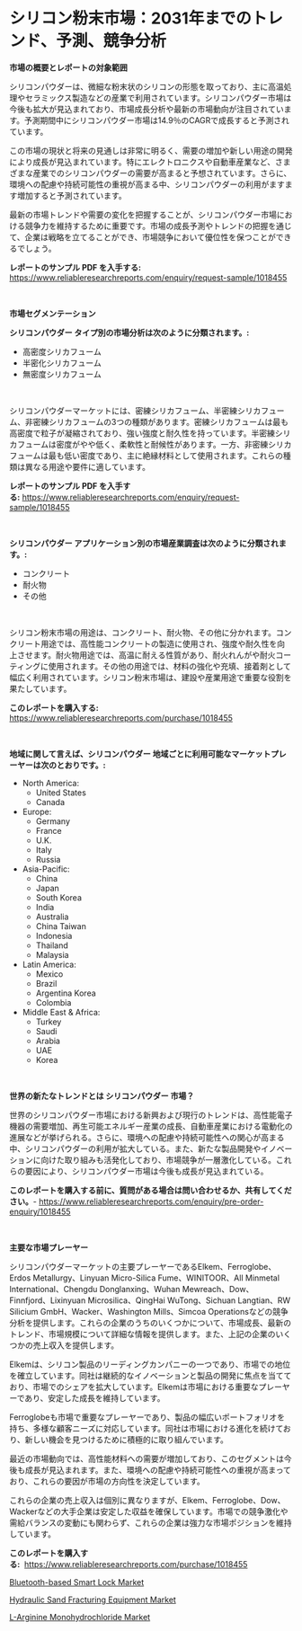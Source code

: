 <p><h1>シリコン粉末市場：2031年までのトレンド、予測、競争分析</h1></p><p><strong>市場の概要とレポートの対象範囲</strong></p>
<p><p>シリコンパウダーは、微細な粉末状のシリコンの形態を取っており、主に高温処理やセラミックス製造などの産業で利用されています。シリコンパウダー市場は今後も拡大が見込まれており、市場成長分析や最新の市場動向が注目されています。予測期間中にシリコンパウダー市場は14.9％のCAGRで成長すると予測されています。</p><p>この市場の現状と将来の見通しは非常に明るく、需要の増加や新しい用途の開発により成長が見込まれています。特にエレクトロニクスや自動車産業など、さまざまな産業でのシリコンパウダーの需要が高まると予想されています。さらに、環境への配慮や持続可能性の重視が高まる中、シリコンパウダーの利用がますます増加すると予測されています。</p><p>最新の市場トレンドや需要の変化を把握することが、シリコンパウダー市場における競争力を維持するために重要です。市場の成長予測やトレンドの把握を通じて、企業は戦略を立てることができ、市場競争において優位性を保つことができるでしょう。</p></p>
<p><strong>レポートのサンプル PDF を入手する:</strong> <a href="https://www.reliableresearchreports.com/enquiry/request-sample/1018455">https://www.reliableresearchreports.com/enquiry/request-sample/1018455</a></p>
<p>&nbsp;</p>
<p><strong>市場セグメンテーション</strong></p>
<p><strong>シリコンパウダー タイプ別の市場分析は次のように分類されます。:</strong></p>
<p><ul><li>高密度シリカフューム</li><li>半密化シリカフューム</li><li>無密度シリカフューム</li></ul></p>
<p>&nbsp;</p>
<p><p>シリコンパウダーマーケットには、密練シリカフューム、半密練シリカフューム、非密練シリカフュームの3つの種類があります。密練シリカフュームは最も高密度で粒子が凝縮されており、強い強度と耐久性を持っています。半密練シリカフュームは密度がやや低く、柔軟性と耐候性があります。一方、非密練シリカフュームは最も低い密度であり、主に絶縁材料として使用されます。これらの種類は異なる用途や要件に適しています。</p></p>
<p><strong>レポートのサンプル PDF を入手する:</strong>&nbsp;<a href="https://www.reliableresearchreports.com/enquiry/request-sample/1018455">https://www.reliableresearchreports.com/enquiry/request-sample/1018455</a></p>
<p>&nbsp;</p>
<p><strong> シリコンパウダー アプリケーション別の市場産業調査は次のように分類されます。:</strong></p>
<p><ul><li>コンクリート</li><li>耐火物</li><li>その他</li></ul></p>
<p>&nbsp;</p>
<p><p>シリコン粉末市場の用途は、コンクリート、耐火物、その他に分かれます。コンクリート用途では、高性能コンクリートの製造に使用され、強度や耐久性を向上させます。耐火物用途では、高温に耐える性質があり、耐火れんがや耐火コーティングに使用されます。その他の用途では、材料の強化や充填、接着剤として幅広く利用されています。シリコン粉末市場は、建設や産業用途で重要な役割を果たしています。</p></p>
<p><strong>このレポートを購入する:</strong>&nbsp; <a href="https://www.reliableresearchreports.com/purchase/1018455">https://www.reliableresearchreports.com/purchase/1018455</a></p>
<p>&nbsp;</p>
<p><strong>地域に関して言えば、シリコンパウダー 地域ごとに利用可能なマーケットプレーヤーは次のとおりです。:</strong></p>
<p><ul>
    <li>
        North America:
        <ul>
            <li>United States</li>
            <li>Canada</li>
        </ul>
    </li>
    <li>
        Europe:
        <ul>
            <li>Germany</li>
            <li>France</li>
            <li>U.K.</li>
            <li>Italy</li>
            <li>Russia</li>
        </ul>
    </li>
    <li>
        Asia-Pacific:
        <ul>
            <li>China</li>
            <li>Japan</li>
            <li>South Korea</li>
            <li>India</li>
            <li>Australia</li>
            <li>China Taiwan</li>
            <li>Indonesia</li>
            <li>Thailand</li>
            <li>Malaysia</li>
        </ul>
    </li>
    <li>
        Latin America:
        <ul>
            <li>Mexico</li>
            <li>Brazil</li>
            <li>Argentina Korea</li>
            <li>Colombia</li>
        </ul>
    </li>
    <li>
        Middle East & Africa:
        <ul>
            <li>Turkey</li>
            <li>Saudi</li>
            <li>Arabia</li>
            <li>UAE</li>
            <li>Korea</li>
        </ul>
    </li>
    </ul></p>
<p>&nbsp;</p>
<p><strong>世界の新たなトレンドとは シリコンパウダー 市場？</strong></p>
<p><p>世界のシリコンパウダー市場における新興および現行のトレンドは、高性能電子機器の需要増加、再生可能エネルギー産業の成長、自動車産業における電動化の進展などが挙げられる。さらに、環境への配慮や持続可能性への関心が高まる中、シリコンパウダーの利用が拡大している。また、新たな製品開発やイノベーションに向けた取り組みも活発化しており、市場競争が一層激化している。これらの要因により、シリコンパウダー市場は今後も成長が見込まれている。</p></p>
<p><strong>このレポートを購入する前に、質問がある場合は問い合わせるか、共有してください。</strong>- <a href="https://www.reliableresearchreports.com/enquiry/pre-order-enquiry/1018455">https://www.reliableresearchreports.com/enquiry/pre-order-enquiry/1018455</a></p>
<p>&nbsp;</p>
<p><strong>主要な市場プレーヤー</strong></p>
<p><p>シリコンパウダーマーケットの主要プレーヤーであるElkem、Ferroglobe、Erdos Metallurgy、Linyuan Micro-Silica Fume、WINITOOR、All Minmetal International、Chengdu Donglanxing、Wuhan Mewreach、Dow、Finnfjord、Lixinyuan Microsilica、QingHai WuTong、Sichuan Langtian、RW Silicium GmbH、Wacker、Washington Mills、Simcoa Operationsなどの競争分析を提供します。これらの企業のうちのいくつかについて、市場成長、最新のトレンド、市場規模について詳細な情報を提供します。また、上記の企業のいくつかの売上収入を提供します。</p><p>Elkemは、シリコン製品のリーディングカンパニーの一つであり、市場での地位を確立しています。同社は継続的なイノベーションと製品の開発に焦点を当てており、市場でのシェアを拡大しています。Elkemは市場における重要なプレーヤーであり、安定した成長を維持しています。</p><p>Ferroglobeも市場で重要なプレーヤーであり、製品の幅広いポートフォリオを持ち、多様な顧客ニーズに対応しています。同社は市場における進化を続けており、新しい機会を見つけるために積極的に取り組んでいます。</p><p>最近の市場動向では、高性能材料への需要が増加しており、このセグメントは今後も成長が見込まれます。また、環境への配慮や持続可能性への重視が高まっており、これらの要因が市場の方向性を決定しています。</p><p>これらの企業の売上収入は個別に異なりますが、Elkem、Ferroglobe、Dow、Wackerなどの大手企業は安定した収益を確保しています。市場での競争激化や需給バランスの変動にも関わらず、これらの企業は強力な市場ポジションを維持しています。</p></p>
<p><strong>このレポートを購入する:</strong>&nbsp;&nbsp;<a href="https://www.reliableresearchreports.com/purchase/1018455">https://www.reliableresearchreports.com/purchase/1018455</a></p>
<p><p><a href="https://view.publitas.com/reportprime-1/bluetooth-based-smart-lock-market-provides-detailed-segmentation-of-this-market-based-on-type-application-and-region-and-forecast-for-the-period-from-2023-2030/">Bluetooth-based Smart Lock Market</a></p><p><a href="https://view.publitas.com/reportprime-1/hydraulic-sand-fracturing-equipment-market-size-share-trends-analysis-report-by-application-regional-outlook-competitive-strategies-and-segment-forecasts-2023-2030/">Hydraulic Sand Fracturing Equipment Market</a></p><p><a href="https://view.publitas.com/reportprime-1/l-arginine-monohydrochloride-market-research-report-forecasted-for-period-from-2023-2030-by-market-type-market-application-and-region/">L-Arginine Monohydrochloride Market</a></p></p>